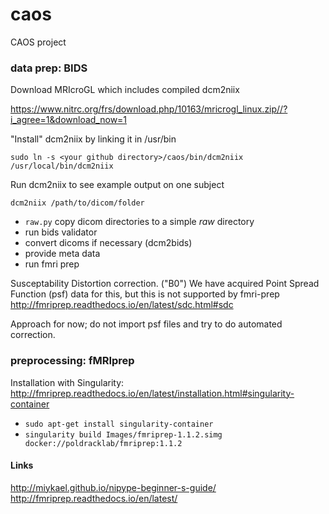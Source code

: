 # caos
CAOS project


### data prep: BIDS

Download MRIcroGL which includes compiled dcm2niix

https://www.nitrc.org/frs/download.php/10163/mricrogl_linux.zip//?i_agree=1&download_now=1

"Install" dcm2niix by linking it in /usr/bin
```
sudo ln -s <your github directory>/caos/bin/dcm2niix /usr/local/bin/dcm2niix
```

Run dcm2niix to see example output on one subject
```
dcm2niix /path/to/dicom/folder
```

- `raw.py` copy dicom directories to a simple *raw* directory
- run bids validator
- convert dicoms if necessary (dcm2bids)
- provide meta data
- run fmri prep

Susceptability Distortion correction. ("B0") We have acquired Point Spread Function (psf) data for this, but this is not supported by fmri-prep
http://fmriprep.readthedocs.io/en/latest/sdc.html#sdc

Approach for now; do not import psf files and try to do automated correction.


### preprocessing: fMRIprep


Installation with Singularity: http://fmriprep.readthedocs.io/en/latest/installation.html#singularity-container

- `sudo apt-get install singularity-container`
- `singularity build Images/fmriprep-1.1.2.simg docker://poldracklab/fmriprep:1.1.2`


#### Links

http://miykael.github.io/nipype-beginner-s-guide/
http://fmriprep.readthedocs.io/en/latest/
